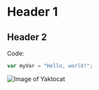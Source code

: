 # Header 1
## Header 2

Code:
``` javascript
var myVar = "Hello, world!";
```

![Image of Yaktocat](https://octodex.github.com/images/yaktocat.png)
